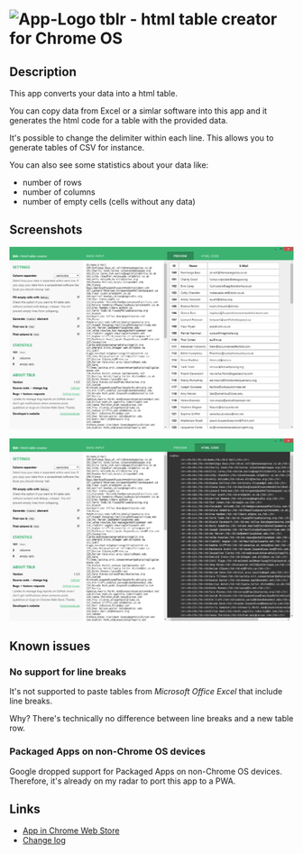 # <img src="src/icon128.png" alt="App-Logo" width="64" height="64" style="vertical-align: bottom;"> tblr - html table creator for Chrome OS

## Description

This app converts your data into a html table.

You can copy data from Excel or a simlar software into this app and it generates the html code for a table with the provided data.

It's possible to change the delimiter within each line. This allows you to generate tables of CSV for instance.

You can also see some statistics about your data like:

* number of rows
* number of columns
* number of empty cells (cells without any data)

## Screenshots

![](tblr-preview.png)

![](tblr-code.png)

## Known issues

### No support for line breaks

It's not supported to paste tables from _Microsoft Office Excel_ that include line breaks.

Why? There's technically no difference between line breaks and a new table row.

### Packaged Apps on non-Chrome OS devices

Google dropped support for Packaged Apps on non-Chrome OS devices. Therefore, it's already on my radar to port this app to a PWA.

## Links

* [App in Chrome Web Store](https://chrome.google.com/webstore/detail/tblr/hfpbmgjmknhcakmgmfofmjloiecbocjj)
* [Change log](https://github.com/alinnert/tblr-chrome-app/blob/master/CHANGELOG.md)
